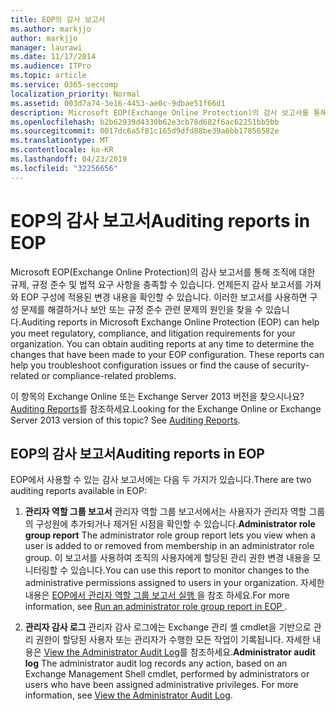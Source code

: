 ```yaml
---
title: EOP의 감사 보고서
ms.author: markjjo
author: markjjo
manager: laurawi
ms.date: 11/17/2014
ms.audience: ITPro
ms.topic: article
ms.service: O365-seccomp
localization_priority: Normal
ms.assetid: 003d7a74-3e16-4453-ae0c-9dbae51f66d1
description: Microsoft EOP(Exchange Online Protection)의 감사 보고서를 통해 조직에 대한 규제, 규정 준수 및 법적 요구 사항을 충족할 수 있습니다. 언제든지 감사 보고서를 가져와 EOP 구성에 적용된 변경 내용을 확인할 수 있습니다. 이러한 보고서를 사용하면 구성 문제를 해결하거나 보안 또는 규정 준수 관련 문제의 원인을 찾을 수 있습니다.
ms.openlocfilehash: b2b62939d4330b62e3cb78d682f6ac62251bb5bb
ms.sourcegitcommit: 0017dc6a5f81c165d9dfd88be39a6bb17856582e
ms.translationtype: MT
ms.contentlocale: ko-KR
ms.lasthandoff: 04/23/2019
ms.locfileid: "32256656"
---
```

# <a name="auditing-reports-in-eop"></a><span data-ttu-id="f07ee-105">EOP의 감사 보고서</span><span class="sxs-lookup"><span data-stu-id="f07ee-105">Auditing reports in EOP</span></span>

<span data-ttu-id="f07ee-p102">Microsoft EOP(Exchange Online Protection)의 감사 보고서를 통해 조직에 대한 규제, 규정 준수 및 법적 요구 사항을 충족할 수 있습니다. 언제든지 감사 보고서를 가져와 EOP 구성에 적용된 변경 내용을 확인할 수 있습니다. 이러한 보고서를 사용하면 구성 문제를 해결하거나 보안 또는 규정 준수 관련 문제의 원인을 찾을 수 있습니다.</span><span class="sxs-lookup"><span data-stu-id="f07ee-p102">Auditing reports in Microsoft Exchange Online Protection (EOP) can help you meet regulatory, compliance, and litigation requirements for your organization. You can obtain auditing reports at any time to determine the changes that have been made to your EOP configuration. These reports can help you troubleshoot configuration issues or find the cause of security-related or compliance-related problems.</span></span>
  
<span data-ttu-id="f07ee-p103">이 항목의 Exchange Online 또는 Exchange Server 2013 버전을 찾으시나요? [Auditing Reports](http://technet.microsoft.com/library/2b3e1529-1677-4564-be0b-ce22757ddc0d.aspx)를 참조하세요.</span><span class="sxs-lookup"><span data-stu-id="f07ee-p103">Looking for the Exchange Online or Exchange Server 2013 version of this topic? See [Auditing Reports](http://technet.microsoft.com/library/2b3e1529-1677-4564-be0b-ce22757ddc0d.aspx).</span></span>
  
## <a name="auditing-reports-in-eop"></a><span data-ttu-id="f07ee-111">EOP의 감사 보고서</span><span class="sxs-lookup"><span data-stu-id="f07ee-111">Auditing reports in EOP</span></span>

<span data-ttu-id="f07ee-112">EOP에서 사용할 수 있는 감사 보고서에는 다음 두 가지가 있습니다.</span><span class="sxs-lookup"><span data-stu-id="f07ee-112">There are two auditing reports available in EOP:</span></span>
  
1. <span data-ttu-id="f07ee-113">**관리자 역할 그룹 보고서** 관리자 역할 그룹 보고서에서는 사용자가 관리자 역할 그룹의 구성원에 추가되거나 제거된 시점을 확인할 수 있습니다.</span><span class="sxs-lookup"><span data-stu-id="f07ee-113">**Administrator role group report** The administrator role group report lets you view when a user is added to or removed from membership in an administrator role group.</span></span> <span data-ttu-id="f07ee-114">이 보고서를 사용하여 조직의 사용자에게 할당된 관리 권한 변경 내용을 모니터링할 수 있습니다.</span><span class="sxs-lookup"><span data-stu-id="f07ee-114">You can use this report to monitor changes to the administrative permissions assigned to users in your organization.</span></span> <span data-ttu-id="f07ee-115">자세한 내용은 [EOP에서 관리자 역할 그룹 보고서 실행 ](run-an-administrator-role-group-report-in-eop-eop.md)을 참조 하세요.</span><span class="sxs-lookup"><span data-stu-id="f07ee-115">For more information, see [Run an administrator role group report in EOP ](run-an-administrator-role-group-report-in-eop-eop.md).</span></span>
    
2. <span data-ttu-id="f07ee-p105">**관리자 감사 로그** 관리자 감사 로그에는 Exchange 관리 셸 cmdlet을 기반으로 관리 권한이 할당된 사용자 또는 관리자가 수행한 모든 작업이 기록됩니다. 자세한 내용은 [View the Administrator Audit Log](http://technet.microsoft.com/library/5c62072a-556d-4fea-9973-d668c6b9fd57.aspx)를 참조하세요.</span><span class="sxs-lookup"><span data-stu-id="f07ee-p105">**Administrator audit log** The administrator audit log records any action, based on an Exchange Management Shell cmdlet, performed by administrators or users who have been assigned administrative privileges. For more information, see [View the Administrator Audit Log](http://technet.microsoft.com/library/5c62072a-556d-4fea-9973-d668c6b9fd57.aspx).</span></span>
    

